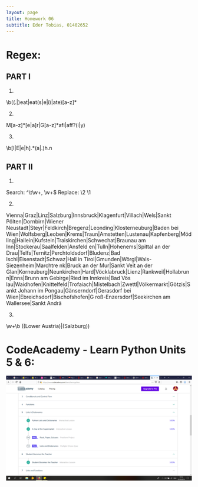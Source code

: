```yaml
---
layout: page
title: Homework 06
subtitle: Eder Tobias, 01402652
---
```


# Regex:

## PART I

1.

\b((.|)eat|eat(s|e|i)|ate)[a-z]*

2.


M[a-z]*[e|a]r|G[a-z]*afi|aff?(i|y)

3.

\b[I|E|e|h].*(a|.)h.n

## PART II

1.

Search: ^\t\w+, \w+$
Replace: \2 \1



2.

Vienna|Graz|Linz|Salzburg|Innsbruck|Klagenfurt|Villach|Wels|Sankt Pölten|Dornbirn|Wiener Neustadt|Steyr|Feldkirch|Bregenz|Leonding|Klosterneuburg|Baden bei 
Wien|Wolfsberg|Leoben|Krems|Traun|Amstetten|Lustenau|Kapfenberg|Mödling|Hallein|Kufstein|Traiskirchen|Schwechat|Braunau am Inn|Stockerau|Saalfelden|Ansfeld
en|Tulln|Hohenems|Spittal an der Drau|Telfs|Ternitz|Perchtoldsdorf|Bludenz|Bad Ischl|Eisenstadt|Schwaz|Hall in Tirol|Gmunden|Wörgl|Wals-Siezenheim|Marchtre
nk|Bruck an der Mur|Sankt Veit an der Glan|Korneuburg|Neunkirchen|Hard|Vöcklabruck|Lienz|Rankweil|Hollabrunn|Enns|Brunn am Gebirge|Ried im Innkreis|Bad Vös
lau|Waidhofen|Knittelfeld|Trofaiach|Mistelbach|Zwettl|Völkermarkt|Götzis|Sankt Johann im Pongau|Gänserndorf|Gerasdorf bei Wien|Ebreichsdorf|Bischofshofen|G
roß-Enzersdorf|Seekirchen am Wallersee|Sankt Andrä

3.

\w+\b (\(Lower Austria\)|\(Salzburg\))


# CodeAcademy - Learn Python Units 5 & 6:

![PythonU3_4](../img/PythonU5_U6.png)
